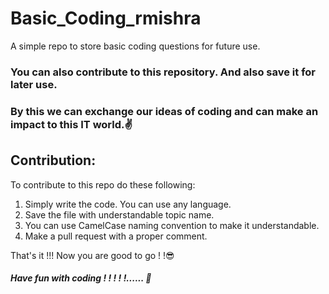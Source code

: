 # Basic_Coding_rmishra
A simple repo to store basic coding questions for future use.

### You can also contribute to this repository. And also save it for later use.
### By this we can exchange our ideas of coding and can make an impact to this IT world.✌


## Contribution:
To contribute to this repo do these following:
1. Simply write the code. You can use any language.
2. Save the file with understandable topic name.
3. You can use CamelCase naming convention to make it understandable.
4. Make a pull request with a proper comment.

That's it !!! Now you are good to go ! !😎
##### Have fun with coding ! ! ! ! !...... 🥳

